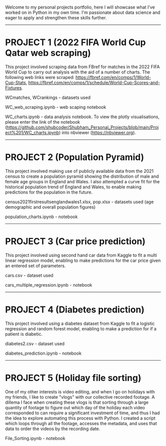 Welcome to my personal projects portfolio, here I will showcase what I've worked on in Python in my own time. I'm passionate about data science and eager to apply and strengthen these skills further. 

---

# PROJECT 1 (2022 FIFA World Cup Qatar web scraping)
  This project involved scraping data from FBref for matches in the 2022 FIFA World Cup to carry out analysis with the aid of a number of charts. The following web links were scraped: https://fbref.com/en/comps/1/World-Cup-Stats, https://fbref.com/en/comps/1/schedule/World-Cup-Scores-and-Fixtures.

  WCmatches, WCrankings - datasets used 

  WC_web_scraping.ipynb - web scaping notebook 
  
  WC_charts.ipynb - data analysis notebook. To view the plotly visualisations, please enter the link of the notebook      (https://github.com/shubcoder/Shubham_Personal_Projects/blob/main/Project%201/WC_charts.ipynb) into nbviewer (https://nbviewer.org).

---

# PROJECT 2 (Population Pyramid) 
  This project involved making use of publicly available data from the 2021 census to create a population pyramid showing the distribution of male and female age groups in England and Wales. I also attempted a curve fit for the historical population trend of England and Wales, to enable making predictions for the population in the future.  
  
  census2021firstresultsenglandwales1.xlsx, pop.xlsx - datasets used (age demographic and overall population figures) 
  
  population_charts.ipynb - notebook

---

# PROJECT 3 (Car price prediction)
  This project involved using second hand car data from Kaggle to fit a multi linear regression model, enabling to make predictions for the car price given an entered set of parameters.
  
  cars.csv - dataset used 
  
  cars_multiple_regression.ipynb - notebook

---

# PROJECT 4 (Diabetes prediction)
  This project involved using a diabetes dataset from Kaggle to fit a logistic regression and random forest model, enabling to make a prediction for if a patient is diabetic.

  diabetes2.csv - dataset used 

  diabetes_prediction.ipynb - notebook

---

# PROJECT 5 (Holiday file sorting)
  One of my other interests is video editing, and when I go on holidays with my friends, I like to create "vlogs" with our collective recorded footage. A dillema I face when creating these vlogs is that sorting through a large quantity of footage to figure out which day of the holiday each video corresponded to can require a significant investment of time, and thus I had the idea to explore automating this process with Python. I created a script which loops through all the footage, accesses the metadata, and uses that data to order the videos by the recording date.

  File_Sorting.ipynb - notebook 
